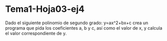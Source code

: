 # Tema1-Hoja03-ej4

Dado el siguiente polinomio de segundo grado: y=ax^2+bx+c crea un programa que pida los coeficientes a, b y c, así como el valor de x, y calcula el valor correspondiente de y.
